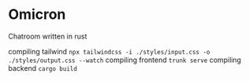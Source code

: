 # Omicron
 Chatroom written in rust




compiling tailwind
```npx tailwindcss -i ./styles/input.css -o ./styles/output.css --watch```
compiling frontend
```trunk serve```
compiling backend
```cargo build```